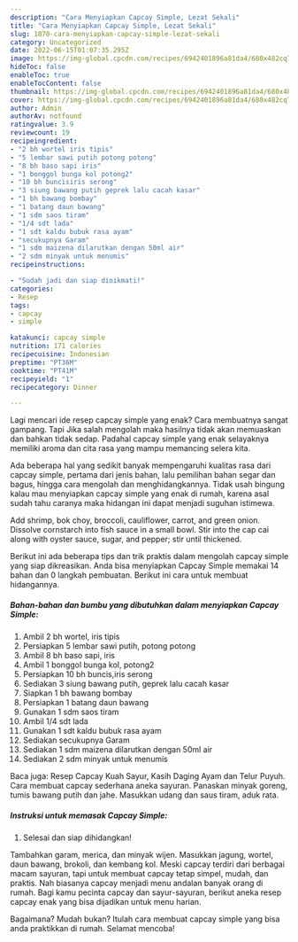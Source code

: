 ```yaml
---
description: "Cara Menyiapkan Capcay Simple, Lezat Sekali"
title: "Cara Menyiapkan Capcay Simple, Lezat Sekali"
slug: 1870-cara-menyiapkan-capcay-simple-lezat-sekali
category: Uncategorized
date: 2022-06-15T01:07:35.295Z
image: https://img-global.cpcdn.com/recipes/6942401896a81da4/680x482cq70/capcay-simple-foto-resep-utama.jpg
hideToc: false
enableToc: true
enableTocContent: false
thumbnail: https://img-global.cpcdn.com/recipes/6942401896a81da4/680x482cq70/capcay-simple-foto-resep-utama.jpg
cover: https://img-global.cpcdn.com/recipes/6942401896a81da4/680x482cq70/capcay-simple-foto-resep-utama.jpg
author: Admin
authorAv: notfound
ratingvalue: 3.9
reviewcount: 19
recipeingredient:
- "2 bh wortel iris tipis"
- "5 lembar sawi putih potong potong"
- "8 bh baso sapi iris"
- "1 bonggol bunga kol potong2"
- "10 bh buncisiris serong"
- "3 siung bawang putih geprek lalu cacah kasar"
- "1 bh bawang bombay"
- "1 batang daun bawang"
- "1 sdm saos tiram"
- "1/4 sdt lada"
- "1 sdt kaldu bubuk rasa ayam"
- "secukupnya Garam"
- "1 sdm maizena dilarutkan dengan 50ml air"
- "2 sdm minyak untuk menumis"
recipeinstructions:

- "Sudah jadi dan siap dinikmati!"
categories:
- Resep
tags:
- capcay
- simple

katakunci: capcay simple 
nutrition: 171 calories
recipecuisine: Indonesian
preptime: "PT36M"
cooktime: "PT41M"
recipeyield: "1"
recipecategory: Dinner

---
```



Lagi mencari ide resep capcay simple yang enak? Cara membuatnya sangat gampang. Tapi Jika salah mengolah maka hasilnya tidak akan memuaskan dan bahkan tidak sedap. Padahal capcay simple yang enak selayaknya memiliki aroma dan cita rasa yang mampu memancing selera kita.


Ada beberapa hal yang sedikit banyak mempengaruhi kualitas rasa dari capcay simple, pertama dari jenis bahan, lalu pemilihan bahan segar dan bagus, hingga cara mengolah dan menghidangkannya. Tidak usah bingung kalau mau menyiapkan capcay simple yang enak di rumah, karena asal sudah tahu caranya maka hidangan ini dapat menjadi suguhan istimewa.

Add shrimp, bok choy, broccoli, cauliflower, carrot, and green onion. Dissolve cornstarch into fish sauce in a small bowl. Stir into the cap cai along with oyster sauce, sugar, and pepper; stir until thickened.


Berikut ini ada beberapa tips dan trik praktis dalam mengolah capcay simple yang siap dikreasikan. Anda bisa menyiapkan Capcay Simple memakai 14 bahan dan 0 langkah pembuatan. Berikut ini cara untuk membuat hidangannya.

<!--inarticleads1-->

##### Bahan-bahan dan bumbu yang dibutuhkan dalam menyiapkan Capcay Simple:

1. Ambil 2 bh wortel, iris tipis
1. Persiapkan 5 lembar sawi putih, potong potong
1. Ambil 8 bh baso sapi, iris
1. Ambil 1 bonggol bunga kol, potong2
1. Persiapkan 10 bh buncis,iris serong
1. Sediakan 3 siung bawang putih, geprek lalu cacah kasar
1. Siapkan 1 bh bawang bombay
1. Persiapkan 1 batang daun bawang
1. Gunakan 1 sdm saos tiram
1. Ambil 1/4 sdt lada
1. Gunakan 1 sdt kaldu bubuk rasa ayam
1. Sediakan secukupnya Garam
1. Sediakan 1 sdm maizena dilarutkan dengan 50ml air
1. Sediakan 2 sdm minyak untuk menumis


Baca juga: Resep Capcay Kuah Sayur, Kasih Daging Ayam dan Telur Puyuh. Cara membuat capcay sederhana aneka sayuran. Panaskan minyak goreng, tumis bawang putih dan jahe. Masukkan udang dan saus tiram, aduk rata. 

<!--inarticleads2-->

##### Instruksi untuk memasak Capcay Simple:


1. Selesai dan siap dihidangkan!

Tambahkan garam, merica, dan minyak wijen. Masukkan jagung, wortel, daun bawang, brokoli, dan kembang kol. Meski capcay terdiri dari berbagai macam sayuran, tapi untuk membuat capcay tetap simpel, mudah, dan praktis. Nah biasanya capcay menjadi menu andalan banyak orang di rumah. Bagi kamu pecinta capcay dan sayur-sayuran, berikut aneka resep capcay enak yang bisa dijadikan untuk menu harian. 

Bagaimana? Mudah bukan? Itulah cara membuat capcay simple yang bisa anda praktikkan di rumah. Selamat mencoba!
